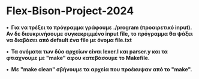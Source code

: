 # Flex-Bison-Project-2024

<p><strong>&#x2022;&nbsp; Για να τρέξει το πρόγραμμα γράφουμε ./program (προαιρετικό input). 
Αν δε διευκρινήσουμε συγκεκριμμένο input file, το πρόγραμμα θα ψάξει να διαβάσει από default ένα file με όνομα file.txt </strong></p>

<p><strong>&#x2022;&nbsp; Τα ονόματα των δύο αρχείων είναι lexer.l και parser.y και τα φτιαχνουμε με "make" αφου κατεβάσουμε το Makefile.</strong></p>

<p><strong>&#x2022;&nbsp; Με "make clean" σβήνουμε τα αρχεία που προέκυψαν από το "make".</strong></p>
